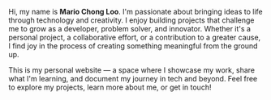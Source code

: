 Hi, my name is **Mario Chong Loo**.
I'm passionate about bringing ideas to life through technology and creativity. I enjoy building projects that challenge me to grow as a developer, problem solver, and innovator. Whether it's a personal project, a collaborative effort, or a contribution to a greater cause, I find joy in the process of creating something meaningful from the ground up.

This is my personal website — a space where I showcase my work, share what I'm learning, and document my journey in tech and beyond. Feel free to explore my projects, learn more about me, or get in touch!
